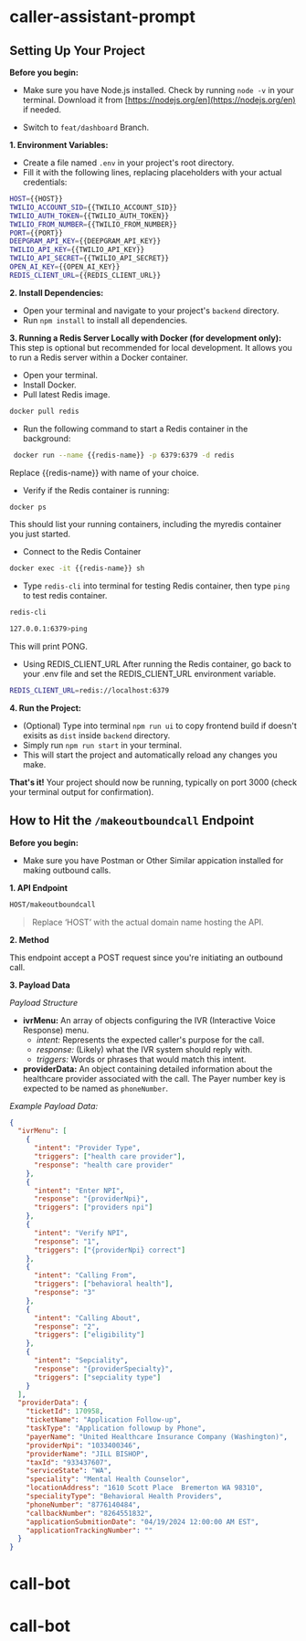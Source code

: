 # caller-assistant-prompt

## Setting Up Your Project

**Before you begin:**

- Make sure you have Node.js installed. Check by running `node -v` in your terminal. Download it from [https://nodejs.org/en](https://nodejs.org/en) if needed.

- Switch to `feat/dashboard` Branch.

**1. Environment Variables:**

- Create a file named `.env` in your project's root directory.
- Fill it with the following lines, replacing placeholders with your actual credentials:

```sh
HOST={{HOST}}
TWILIO_ACCOUNT_SID={{TWILIO_ACCOUNT_SID}}
TWILIO_AUTH_TOKEN={{TWILIO_AUTH_TOKEN}}
TWILIO_FROM_NUMBER={{TWILIO_FROM_NUMBER}}
PORT={{PORT}}
DEEPGRAM_API_KEY={{DEEPGRAM_API_KEY}}
TWILIO_API_KEY={{TWILIO_API_KEY}}
TWILIO_API_SECRET={{TWILIO_API_SECRET}}
OPEN_AI_KEY={{OPEN_AI_KEY}}
REDIS_CLIENT_URL={{REDIS_CLIENT_URL}}
```

**2. Install Dependencies:**

- Open your terminal and navigate to your project's `backend` directory.
- Run `npm install` to install all dependencies.

**3. Running a Redis Server Locally with Docker (for development only):**
This step is optional but recommended for local development. It allows you to run a Redis server within a Docker container.

- Open your terminal.
- Install Docker.
- Pull latest Redis image.

```sh
docker pull redis
```

- Run the following command to start a Redis container in the background:

```sh
 docker run --name {{redis-name}} -p 6379:6379 -d redis
```

Replace {{redis-name}} with name of your choice.

- Verify if the Redis container is running:

```sh
docker ps
```

This should list your running containers, including the myredis container you just started.

- Connect to the Redis Container

```sh
docker exec -it {{redis-name}} sh
```

- Type `redis-cli` into terminal for testing Redis container, then type `ping` to test redis container.

```sh
redis-cli
```

```sh
127.0.0.1:6379>ping
```

This will print PONG.

- Using REDIS_CLIENT_URL
  After running the Redis container, go back to your .env file and set the REDIS_CLIENT_URL environment variable.

```sh
REDIS_CLIENT_URL=redis://localhost:6379
```

**4. Run the Project:**

- (Optional) Type into terminal `npm run ui` to copy frontend build if doesn't exisits as `dist` inside `backend` directory.
- Simply run `npm run start` in your terminal.
- This will start the project and automatically reload any changes you make.

**That's it!** Your project should now be running, typically on port 3000 (check your terminal output for confirmation).

## How to Hit the `/makeoutboundcall` Endpoint

**Before you begin:**

- Make sure you have Postman or Other Similar appication installed for making outbound calls.

**1. API Endpoint**

```sh
HOST/makeoutboundcall
```

> Replace ‘HOST’ with the actual domain name hosting the API.

**2. Method**

This endpoint accept a POST request since you're initiating an outbound call.

**3. Payload Data**

_Payload Structure_

- **ivrMenu:** An array of objects configuring the IVR (Interactive Voice Response) menu.
  - _intent:_ Represents the expected caller's purpose for the call.
  - _response:_ (Likely) what the IVR system should reply with.
  - _triggers:_ Words or phrases that would match this intent.
- **providerData:** An object containing detailed information about the healthcare provider associated with the call. The Payer number key is expected to be named as `phoneNumber`.

_Example Payload Data:_

```json
{
  "ivrMenu": [
    {
      "intent": "Provider Type",
      "triggers": ["health care provider"],
      "response": "health care provider"
    },
    {
      "intent": "Enter NPI",
      "response": "{providerNpi}",
      "triggers": ["providers npi"]
    },
    {
      "intent": "Verify NPI",
      "response": "1",
      "triggers": ["{providerNpi} correct"]
    },
    {
      "intent": "Calling From",
      "triggers": ["behavioral health"],
      "response": "3"
    },
    {
      "intent": "Calling About",
      "response": "2",
      "triggers": ["eligibility"]
    },
    {
      "intent": "Sepciality",
      "response": "{providerSpecialty}",
      "triggers": ["sepciality type"]
    }
  ],
  "providerData": {
    "ticketId": 170958,
    "ticketName": "Application Follow-up",
    "taskType": "Application followup by Phone",
    "payerName": "United Healthcare Insurance Company (Washington)",
    "providerNpi": "1033400346",
    "providerName": "JILL BISHOP",
    "taxId": "933437607",
    "serviceState": "WA",
    "speciality": "Mental Health Counselor",
    "locationAddress": "1610 Scott Place  Bremerton WA 98310",
    "specialityType": "Behavioral Health Providers",
    "phoneNumber": "8776140484",
    "callbackNumber": "8264551832",
    "applicationSubmitionDate": "04/19/2024 12:00:00 AM EST",
    "applicationTrackingNumber": ""
  }
}
```
# call-bot
# call-bot
